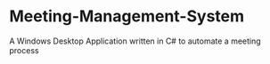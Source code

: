 # Meeting-Management-System
A Windows Desktop Application written in C# to automate a meeting process
